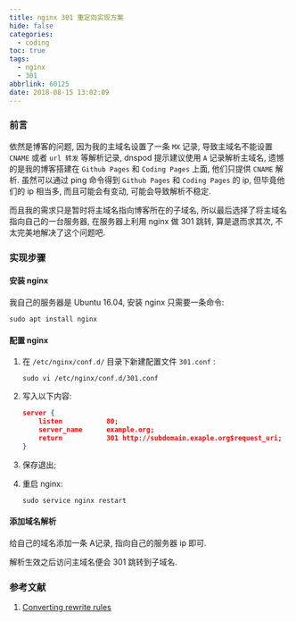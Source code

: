 ```yaml
---
title: nginx 301 重定向实现方案
hide: false
categories:
  - coding
toc: true
tags:
  - nginx
  - 301
abbrlink: 60125
date: 2018-08-15 13:02:09
---
```


### 前言

依然是博客的问题, 因为我的主域名设置了一条 `MX` 记录, 导致主域名不能设置 `CNAME` 或者 `url 转发` 等解析记录, dnspod 提示建议使用 `A` 记录解析主域名, 遗憾的是我的博客搭建在 `Github Pages` 和 `Coding Pages` 上面, 他们只提供 `CNAME` 解析. 虽然可以通过 ping 命令得到 `Github Pages` 和 `Coding Pages` 的 ip, 但毕竟他们的 ip 相当多, 而且可能会有变动, 可能会导致解析不稳定. 

而且我的需求只是暂时将主域名指向博客所在的子域名, 所以最后选择了将主域名指向自己的一台服务器, 在服务器上利用 nginx 做 301 跳转, 算是退而求其次, 不太完美地解决了这个问题吧. 

<!-- more -->
### 实现步骤

#### 安装 nginx

我自己的服务器是 Ubuntu 16.04, 安装 nginx 只需要一条命令:

```shell
sudo apt install nginx
```

#### 配置 nginx

1. 在 `/etc/nginx/conf.d/` 目录下新建配置文件 `301.conf` :

   ```shell
   sudo vi /etc/nginx/conf.d/301.conf
   ```

2. 写入以下内容:

   ```json
   server {
       listen			80;
       server_name		example.org;
       return			301 http://subdomain.exaple.org$request_uri;
   }
   ```

3. 保存退出; 

4. 重启 nginx: 

   ```shell
   sudo service nginx restart
   ```

#### 添加域名解析

给自己的域名添加一条 A记录, 指向自己的服务器 ip 即可.

解析生效之后访问主域名便会 301 跳转到子域名. 

### 参考文献

1. [Converting rewrite rules](http://nginx.org/en/docs/http/converting_rewrite_rules.html)
